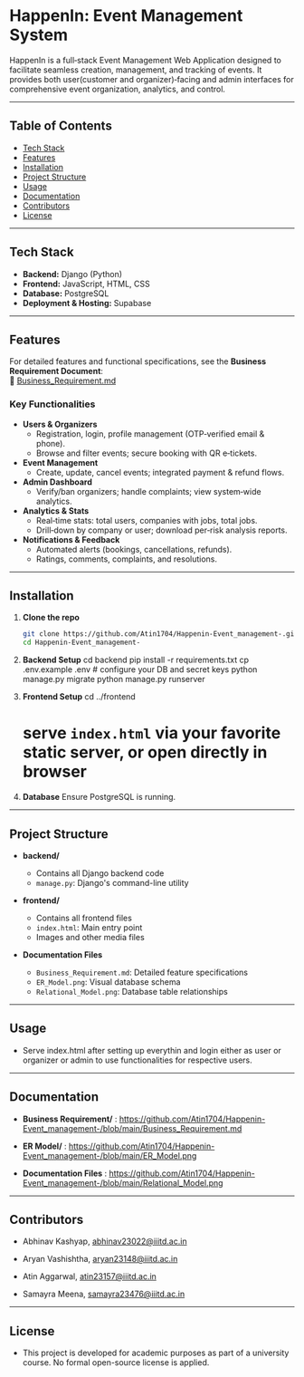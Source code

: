 # HappenIn: Event Management System

HappenIn is a full‑stack Event Management Web Application designed to facilitate seamless creation, management, and tracking of events. It provides both user(customer and organizer)‑facing and admin interfaces for comprehensive event organization, analytics, and control.

---

## Table of Contents

- [Tech Stack](#tech-stack)  
- [Features](#features)  
- [Installation](#installation)  
- [Project Structure](#project-structure)  
- [Usage](#usage)  
- [Documentation](#documentation)  
- [Contributors](#contributors)  
- [License](#license)  

---

## Tech Stack

- **Backend:** Django (Python)  
- **Frontend:** JavaScript, HTML, CSS  
- **Database:** PostgreSQL  
- **Deployment & Hosting:** Supabase  

---

## Features

For detailed features and functional specifications, see the **Business Requirement Document**:  
📄 [Business_Requirement.md](https://github.com/Atin1704/Happenin-Event_management-/blob/main/Business_Requirement.md)

### Key Functionalities
- **Users & Organizers**  
  - Registration, login, profile management (OTP‑verified email & phone).  
  - Browse and filter events; secure booking with QR e‑tickets.  
- **Event Management**  
  - Create, update, cancel events; integrated payment & refund flows.  
- **Admin Dashboard**  
  - Verify/ban organizers; handle complaints; view system‑wide analytics.  
- **Analytics & Stats**  
  - Real‑time stats: total users, companies with jobs, total jobs.  
  - Drill‑down by company or user; download per‑risk analysis reports.  
- **Notifications & Feedback**  
  - Automated alerts (bookings, cancellations, refunds).  
  - Ratings, comments, complaints, and resolutions.  

---

## Installation

1. **Clone the repo**  
   ```bash
   git clone https://github.com/Atin1704/Happenin-Event_management-.git
   cd Happenin-Event_management-

2. **Backend Setup** 
   cd backend
   pip install -r requirements.txt
   cp .env.example .env   # configure your DB and secret keys
   python manage.py migrate
   python manage.py runserver

3. **Frontend Setup** 
   cd ../frontend
   # serve `index.html` via your favorite static server, or open directly in browser

4. **Database**
   Ensure PostgreSQL is running.

---

## Project Structure

- **backend/**
  - Contains all Django backend code
  - `manage.py`: Django's command-line utility

- **frontend/**
  - Contains all frontend files
  - `index.html`: Main entry point
  -  Images and other media files

- **Documentation Files**
  - `Business_Requirement.md`: Detailed feature specifications
  - `ER_Model.png`: Visual database schema
  - `Relational_Model.png`: Database table relationships

---

## Usage
- Serve index.html after setting up everythin and login either as user or organizer or admin to use functionalities for respective users.

---

## Documentation
- **Business Requirement/** : https://github.com/Atin1704/Happenin-Event_management-/blob/main/Business_Requirement.md

- **ER Model/** : https://github.com/Atin1704/Happenin-Event_management-/blob/main/ER_Model.png

- **Documentation Files** : https://github.com/Atin1704/Happenin-Event_management-/blob/main/Relational_Model.png

---

## Contributors
- Abhinav Kashyap, abhinav23022@iiitd.ac.in

- Aryan Vashishtha, aryan23148@iiitd.ac.in

- Atin Aggarwal, atin23157@iiitd.ac.in

- Samayra Meena, samayra23476@iiitd.ac.in

---

## License

- This project is developed for academic purposes as part of a university course. No formal open-source license is applied.














